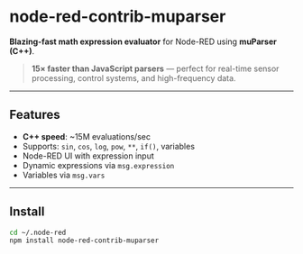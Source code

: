 # node-red-contrib-muparser

**Blazing-fast math expression evaluator** for Node-RED using **muParser (C++)**.

> **15× faster than JavaScript parsers** — perfect for real-time sensor processing, control systems, and high-frequency data.

---

## Features

- **C++ speed**: ~15M evaluations/sec
- Supports: `sin`, `cos`, `log`, `pow`, `**`, `if()`, variables
- Node-RED UI with expression input
- Dynamic expressions via `msg.expression`
- Variables via `msg.vars`

---

## Install

```bash
cd ~/.node-red
npm install node-red-contrib-muparser